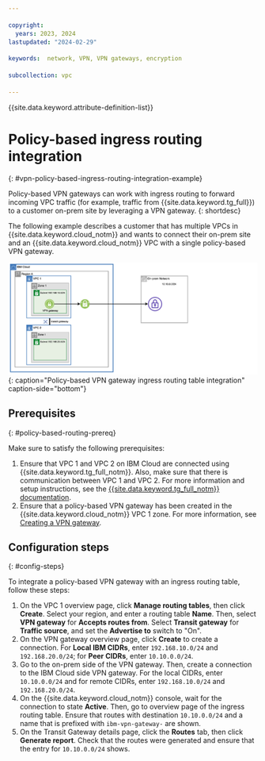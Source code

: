 ```yaml
---

copyright:
  years: 2023, 2024
lastupdated: "2024-02-29"

keywords:  network, VPN, VPN gateways, encryption

subcollection: vpc

---
```


{{site.data.keyword.attribute-definition-list}}

# Policy-based ingress routing integration
{: #vpn-policy-based-ingress-routing-integration-example}

Policy-based VPN gateways can work with ingress routing to forward incoming VPC traffic (for example, traffic from {{site.data.keyword.tg_full}}) to a customer on-prem site by leveraging a VPN gateway.
{: shortdesc}

The following example describes a customer that has multiple VPCs in {{site.data.keyword.cloud_notm}} and wants to connect their on-prem site and an {{site.data.keyword.cloud_notm}} VPC with a single policy-based VPN gateway.

![Policy-based VPN gateway ingress routing table integration](images/policy-based-vpn-gateway-ingress-routing-integration.png){: caption="Policy-based VPN gateway ingress routing table integration" caption-side="bottom"}

## Prerequisites
{: #policy-based-routing-prereq}

Make sure to satisfy the following prerequisites:

1. Ensure that VPC 1 and VPC 2 on IBM Cloud are connected using {{site.data.keyword.tg_full_notm}}. Also, make sure that there is communication between VPC 1 and VPC 2. For more information and setup instructions, see the [{{site.data.keyword.tg_full_notm}} documentation](/docs/transit-gateway).
1. Ensure that a policy-based VPN gateway has been created in the {{site.data.keyword.cloud_notm}} VPC 1 zone. For more information, see [Creating a VPN gateway](/docs/vpc?topic=vpc-vpn-create-gateway).

## Configuration steps
{: #config-steps}

To integrate a policy-based VPN gateway with an ingress routing table, follow these steps:

1. On the VPC 1 overview page, click **Manage routing tables**, then click **Create**. Select your region, and enter a routing table **Name**. Then, select **VPN gateway** for **Accepts routes from**. Select **Transit gateway** for **Traffic source**, and set the **Advertise to** switch to "On".
1. On the VPN gateway overview page, click **Create** to create a connection. For **Local IBM CIDRs**, enter `192.168.10.0/24` and `192.168.20.0/24`; for **Peer CIDRs**, enter `10.10.0.0/24`.
1. Go to the on-prem side of the VPN gateway. Then, create a connection to the IBM Cloud side VPN gateway. For the local CIDRs, enter `10.10.0.0/24` and for remote CIDRs, enter `192.168.10.0/24` and `192.168.20.0/24`.
1. On the {{site.data.keyword.cloud_notm}} console, wait for the connection to state **Active**. Then, go to overview page of the ingress routing table. Ensure that routes with destination `10.10.0.0/24` and a name that is prefixed with `ibm-vpn-gateway-` are shown.
1. On the Transit Gateway details page, click the **Routes** tab, then click **Generate report**. Check that the routes were generated and ensure that the entry for `10.10.0.0/24` shows.
